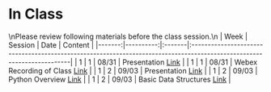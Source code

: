 In Class
============================

\nPlease review following materials before the class session.\n
|   Week |   Session | Date   | Content                                                                                                                |
|-------:|----------:|:-------|:-----------------------------------------------------------------------------------------------------------------------|
|      1 |         1 | 08/31  | Presentation [Link](https://rpi.box.com/s/ldy9h2bfaz00gek5a9cotyz21sboab95)                                            |
|      1 |         1 | 08/31  | Webex Recording of Class [Link](https://rensselaer.webex.com/rensselaer/ldr.php?RCID=92a8cf07069043c89c6c7a2fe13d702d) |
|      1 |         2 | 09/03  | Presentation [Link](https://rpi.box.com/s/ldy9h2bfaz00gek5a9cotyz21sboab95)                                            |
|      1 |         2 | 09/03  | Python Overview [Link](../notebooks/python-overview)                                                                   |
|      1 |         2 | 09/03  | Basic Data Structures [Link](../notebooks/datastructures)                                                              |